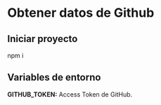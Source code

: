 # Obtener datos de Github

## Iniciar proyecto
npm i

## Variables de entorno
**GITHUB_TOKEN:** Access Token de GitHub.